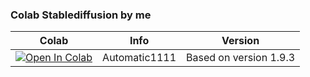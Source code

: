 ### Colab Stablediffusion by me
| Colab | Info | Version
| --- | --- | ---
[![Open In Colab](https://colab.research.google.com/assets/colab-badge.svg)]([[https://colab.research.google.com/github/DEX-1101/kohya-trainer/blob/main/kohya_LoRA_trainer_XL_v1.ipynb](https://colab.research.google.com/github/monsterhunters/Stable-Diffusion/blob/main/New_SD_V3_1C.ipynb)](https://colab.research.google.com/github/monsterhunters/Stable-Diffusion/blob/main/New_SD_V3_1C.ipynb)) | Automatic1111 | Based on version 1.9.3
